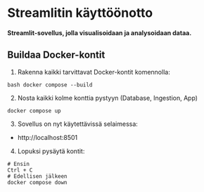 # Streamlitin käyttöönotto

#### Streamlit-sovellus, jolla visualisoidaan ja analysoidaan dataa.

## Buildaa Docker-kontit
1. Rakenna kaikki tarvittavat Docker-kontit komennolla:
```
bash docker compose --build
```

2. Nosta kaikki kolme konttia pystyyn (Database, Ingestion, App)
```
docker compose up
```

3. Sovellus on nyt käytettävissä selaimessa:
- http://localhost:8501

4. Lopuksi pysäytä kontit:
```
# Ensin
Ctrl + C
# Edellisen jälkeen
docker compose down
```